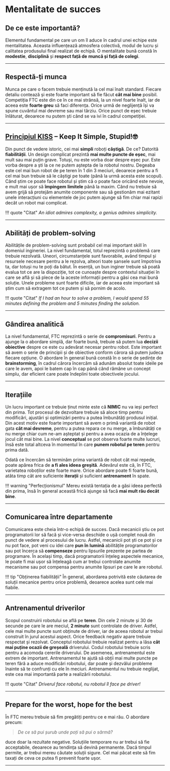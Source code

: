 # **Mentalitate de succes**

## **De ce este importantă?**

Elementul fundamental pe care un om îl aduce în cadrul unei echipe este mentalitatea.
Aceasta influențează atmosfera colectivă, modul de lucru și calitatea produsului final
realizat de echipă. O mentalitate bună constă în **modestie**, **disciplină** și **respect față de**
**muncă și față de colegi**.

<hr>

## **Respectă-ți munca**

Munca pe care o facem trebuie menținută la cel mai înalt standard. Fiecare detaliu contează
și este foarte important să fie făcut **cât mai bine** posibil. Competiția FTC este din ce în ce
mai strânsă, la un nivel foarte înalt, iar de aceea este **foarte greu** să faci diferența. Orice
urmă de neglijență își va spune cuvântul mai devreme sau mai târziu. Orice punct de eșec
trebuie înlăturat, deoarece nu putem ști când se va ivi în cadrul competiției.

<hr>

## <b><a href="https://en.wikipedia.org/wiki/KISS_principle" target="_blank">Principiul KISS</a> – Keep It Simple, Stupid!🤓</b>

Din punct de vedere istoric, cei mai **simpli** roboți **câștigă**. De ce? Datorită **fiabilității**. Un
design complicat prezintă **mai multe puncte de eșec**, mai mult sau mai puțin grave. Totuși,
nu este vorba doar despre eșec pur. Este vorba despre a ști la ce ne putem aștepta de la
robotul nostru. Degeaba este cel mai bun robot de pe teren în 1 din 3 meciuri, deoarece pentru
a fi cel mai bun trebuie să le câștigi pe toate (până la urmă acesta este scopul). Când știm
ce poate face robotul și știm că o poate face oricând este nevoie, e mult mai ușor să **împingem**
**limitele** până la maxim. Când nu trebuie să avem grijă să protejăm anumite componente sau să
gestionăm mai ezitant unele interacțiuni cu elementele de joc putem ajunge să fim chiar mai
rapizi decât un robot mai complicat.

<!--prettier-ignore-start-->
!!! quote "Citat"
    _An idiot admires complexity, a genius admires simplicity._
<!--prettier-ignore-end-->

<hr>

## **Abilități de problem-solving**

Abilitățile de problem-solving sunt probabil cel mai important skill în domeniul ingineriei. La
nivel fundamental, totul reprezintă o problemă care trebuie rezolvată. Uneori, circumstanțele sunt
favorabile, având timpul și resursele necesare pentru a le rezolva, alteori toate șansele sunt
împotriva ta, dar totuși nu te poți da bătut. În esență, un bun inginer trebuie să poată evalua
tot ce are la dispoziție, tot ce cunoaște despre contextul situației în care se află și să plece
de la aceste informații pentru a găsi cea mai bună soluție. Unele probleme sunt foarte dificile,
iar de aceea este important să știm cum să extragem tot ce putem și să pornim de acolo.

<!--prettier-ignore-start-->
!!! quote "Citat"
    _If I had an hour to solve a problem, I would spend 55 minutes defining the problem and 5_
    _minutes finding the solution._
<!--prettier-ignore-end-->

<hr>

## **Gândirea analitică**

La nivel fundamental, FTC reprezintă o serie de **compromisuri**. Pentru a ajunge la o
abordare simplă, dar foarte bună, trebuie să putem lua **decizii obiective** despre ce este cu
adevărat necesar pentru robot. Este important să avem o serie de principii și de obiective
conform cărora să putem judeca fiecare opțiune. O abordare în general bună constă în o
serie de ședințe de **brainstorming**, în cadrul cărora încercăm să adunăm absolut toate
ideile pe care le avem, apoi le batem cap în cap până când rămâne un concept simplu,
dar eficient care poate îndeplini toate obiectivele jocului.

<hr>

## **Iterațiile**

Un lucru important ce trebuie ținut minte este că **NIMIC** nu va ieși perfect din prima. Tot
procesul de dezvoltare trebuie să aloce timp pentru modificări, ajustări și optimizări pentru a
putea îmbunătăți produsul inițial. Din acest motiv este foarte important să avem o primă
variantă de robot gata **cât mai devreme**, pentru a putea repara ce nu merge, a îmbunătăți
ce nu merge chiar cum ne-am așteptat și pentru a avea ocazia de a înțelege jocul cât mai
bine. La nivel **conceptual** se pot observa foarte multe lucruri, însă este total altceva în
momentul în care **punem robotul pe teren** pentru prima dată.

Odatâ ce încercăm să terminăm prima variantă de robot cât mai repede, poate apărea frica
de **a fi ales ideea greșită**. Adevărul este că, în FTC, varietatea roboților este foarte mare.
Orice abordare poate fi foarte bună, atâta timp cât are suficiente **iterații** și suficient
**antrenament** în spate.

<!--prettier-ignore-start-->
!!! warning "Perfecționismul"
    Mereu există tentația de a găsi ideea perfectă din prima, însă în general această frică ajunge
    să facă **mai mult rău decât bine**.
<!--prettier-ignore-end-->

<hr>

## **Comunicarea între departamente**

Comunicarea este cheia într-o echipă de succes. Dacă mecanicii știu ce pot programatorii
lor să facă și vice-versa deschide o ușă complet nouă din punct de vedere al procesului de
lucru. Astfel, mecanicii pot ști ce pot și ce nu pot face, pot veni cu idei care **pun în**
**lumină** abilitățile programatorilor sau pot încerca să **compenseze** pentru lipsurile prezente
pe partea de programare. În același timp, dacă programatorii înțeleg aspectele mecanice,
le poate fi mai ușor să înțeleagă cum ar trebui controlate anumite mecanisme sau pot
compensa pentru anumite lipsuri pe care le are robotul.

<!--prettier-ignore-start-->
!!! tip "Obținerea fiabilității"
    În general, abordarea potrivită este căutarea de soluții mecanice pentru orice problemă,
    deoarece acelea sunt cele mai fiabile.
<!--prettier-ignore-end-->

<hr>

## **Antrenamentul driverilor**

Scopul construirii robotului se află pe **teren**. Din cele 2 minute și 30 de secunde pe care
le are meciul, **2 minute** sunt controlate de driver. Astfel, cele mai multe puncte sunt
obținute de driver, iar de aceea robotul ar trebui construit în jurul acestui aspect.
Orice feedback negativ apare trebuie respectat și rezolvat. Conceptul robotului trebuie
realizat pentru a lăsa **cât mai puține ocazii de greșeală** driverului. Codul robotului trebuie
scris pentru a acomoda cererile driverului. De asemenea, antrenamentul este extrem de
important. Antrenamentul te ajută să obții mai multe puncte pe teren fără a aduce modificări
robotului, dar poate și dezvălui probleme înainte să te confrunți cu ele în meciuri.
Antrenamentul nu trebuie neglijat, este cea mai importantă parte a realizării robotului.

<!--prettier-ignore-start-->
!!! quote "Citat"
    _Driverul face robotul, nu robotul îl face pe driver!_
<!--prettier-ignore-end-->

<hr>

## **Prepare for the worst, hope for the best**

În FTC mereu trebuie să fim pregătiți pentru ce e mai rău. O abordare precum:

> _De ce să pui șurub unde poți să pui o sârmă?_

duce doar la rezultate negative. Soluțiile temporare nu ar trebui să fie acceptabile,
deoarece au tendința să devină permanente. Dacâ timpul permite, ar trebui mereu căutate
soluții sigure. Cel mai păcat este să fim taxați de ceva ce putea fi prevenit foarte ușor.

<hr>
